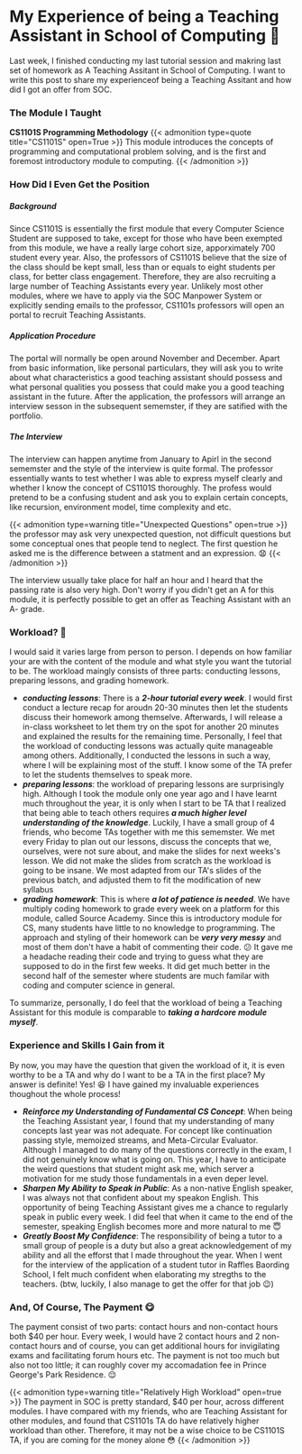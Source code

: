 # My Experience of being a Teaching Assistant in School of Computing :thinking:

Last week, I finished conducting my last tutorial session and makring last set of homework as A Teaching Assitant in School of Computing. I want to write this post to share my experienceof being a Teaching Assitant and how did I got an offer from SOC.
<!--more-->

### The Module I Taught
**CS1101S Programming Methodology**
{{< admonition type=quote title="CS1101S" open=True >}}
This module introduces the concepts of programming and computational problem solving, and is the first and foremost introductory module to computing.
{{< /admonition >}}

### How Did I Even Get the Position 
##### Background
Since CS1101S is essentially the first module that every Computer Science Student are supposed to take, except for those who have been exempted from this module, we have a really large cohort size, apporximately 700 student every year. Also, the professors of CS1101S believe that the size of the class should be kept small, less than or equals to eight students per class, for better class engagement. Therefore, they are also recruiting a large number of Teaching Assistants every year. Unlikely most other modules, where we have to apply via the SOC Manpower System or explicitly sending emails to the professor, CS1101s professors will open an portal to recruit Teaching Assistants. 
##### Application Procedure 
The portal will normally be open around November and December. Apart from basic information, like personal particulars, they will ask you to write about what characteristics a good teaching assistant should possess and what personal qualities you possess that could make you a good teaching assistant in the future. After the application, the professors will arrange an interview sesson in the subsequent sememster, if they are satified with the portfolio.
##### The Interview
The interview can happen anytime from January to Apirl in the second sememster and the style of the interview is quite formal. The professor essentially wants to test whether I was able to express myself clearly and whether I know the concept of CS1101S thoroughly. The profess would pretend to be a confusing student and ask you to explain certain concepts, like recursion, environment model, time complexity and etc. 

{{< admonition type=warning title="Unexpected Questions" open=true >}}
the professor may ask very unexpected question, not difficult questions but some conceptual ones that people tend to neglect. The first question he asked me is the difference between a statment and an expression. :anguished:
{{< /admonition >}}

The interview usually take place for half an hour and I heard that the passing rate is also very high. Don't worry if you didn't get an A for this module, it is perfectly possible to get an offer as Teaching Assistant with an A- grade.

### Workload? :thinking:
I would said it varies large from person to person. I depends on how familiar your are with the content of the module and what style you want the tutorial to be. The workload maingly consists of three parts: conducting lessons, preparing lessons, and grading homework.
- ***conducting lessons***: There is a ***2-hour tutorial every week***. I would first conduct a lecture recap for aroudn 20-30 minutes then let the students discuss their homework among themselve. Afterwards, I will release a in-class worksheet to let them try on the spot for another 20 minutes and explained the results for the remaining time. Personally, I feel that the workload of conducting lessons was actually quite manageable among others. Additionally, I conducted the lessons in such a way, where I will be explaining most of the stuff. I know some of the TA prefer to let the students themselves to speak more. 
- ***preparing lessons***: the workload of preparing lessons are surprisingly high. Although I took the module only one year ago and I have learnt much throughout the year, it is only when I start to be TA that I realized that being able to teach others requires ***a much higher level understanding of the knowledge***. Luckily, I have a small group of 4 friends, who become TAs together with me this sememster. We met every Friday to plan out our lessons, discuss the concepts that we, ourselves, were not sure about, and make the slides for next weeks's lesson. We did not make the slides from scratch as the workload is going to be insane. We most adapted from our TA's slides of the previous batch, and adjusted them to fit the modification of new syllabus
- ***grading homework***: This is where ***a lot of patience is needed***. We have multiply coding homework to grade every week on a platform for this module, called Source Academy. Since this is introductory module for CS, many students have little to no knowledge to programming. The approach and styling of their homework can be ***very very messy*** and most of them don't have a habit of commenting their code. :confused: It gave me a headache reading their code and trying to guess what they are supposed to do in the first few weeks. It did get much better in the second half of the semester where students are much familar with coding and computer science in general.

To summarize, personally, I do feel that the workload of being a Teaching Assistant for this module is comparable to ***taking a hardcore module myself***. 

### Experience and Skills I Gain from it
By now, you may have the question that given the workload of it, it is even worthy to be a TA and why do I want to be a TA in the first place? My answer is definite! Yes! :laughing: I have gained my invaluable experiences thoughout the whole process!
- ***Reinforce my Understanding of Fundamental CS Concept***: When being the Teaching Assistant year, I found that my understanding of many concepts last year was not adequate. For concept like continuation passing style, memoized streams, and Meta-Circular Evaluator. Although I managed to do many of the questions correctly in the exam, I did not genuinely know what is going on. This year, I have to anticipate the weird questions that student might ask me, which server a motivation for me study those fundamentals in a even deper level. 
- ***Sharpen My Ability to Speak in Public***: As a non-native English speaker, I was always not that confident about my speakon English. This opportunity of being Teaching Assistant gives me a chance to regularly speak in public every week. I did feel that when it came to the end of the semester, speaking English becomes more and more natural to me :innocent:
- ***Greatly Boost My Confidence***: The responsibility of being a tutor to a small group of people is a duty but also a great acknowledgement of my ability and all the efforst that I made throughout the year. When I went for the interview of the application of a student tutor in Raffles Baording School, I felt much confident when elaborating my stregths to the teachers. (btw, luckily, I also manage to get the offer for that job :wink:)

### And, Of Course, The Payment :yum:
The payment consist of two parts: contact hours and non-contact hours both $40 per hour. Every week, I would have 2 contact hours and 2 non-contact hours and of course, you can get additional hours for invigilating exams and facilitating forum hours etc. The payment is not too much but also not too little; it can roughly cover my accomadation fee in Prince George's Park Residence. :relieved:

{{< admonition type=warning title="Relatively High Workload" open=true >}}
The payment in SOC is pretty standard, $40 per hour, across different modules. I have compared with my friends, who are Teaching Assistant for other modules, and found that CS1101s TA do have relatively higher workload than other. Therefore, it may not be a wise choice to be CS1101S TA, if you are coming for the money alone :flushed:
{{< /admonition >}}





